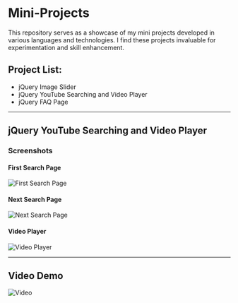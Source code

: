 # Mini-Projects

This repository serves as a showcase of my mini projects developed in various languages and technologies. I find these projects invaluable for experimentation and skill enhancement.

## Project List:
- jQuery Image Slider
- jQuery YouTube Searching and Video Player
- jQuery FAQ Page

---

## jQuery YouTube Searching and Video Player

### Screenshots
#### First Search Page
![First Search Page](jquery%20Youtube%20Search%20page/Assets/screenshots/first%20search.png)
#### Next Search Page
![Next Search Page](jquery%20Youtube%20Search%20page/Assets/screenshots/next%20search.png)
#### Video Player
![Video Player](jquery%20Youtube%20Search%20page/Assets/screenshots/video.png)

---

## Video Demo
![Video](jquery%20Youtube%20Search%20page/Assets/video/video.gif)
